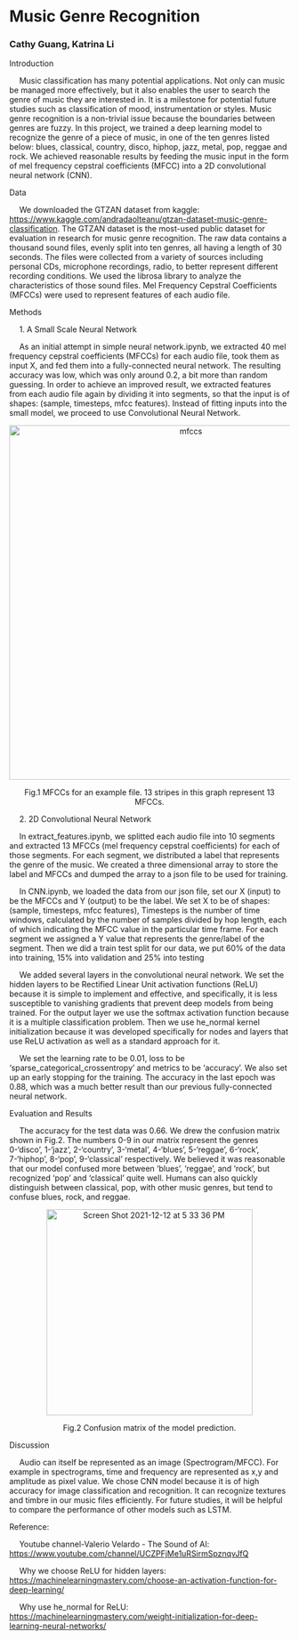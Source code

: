 # Music Genre Recognition


### Cathy Guang, Katrina Li

Introduction

&emsp; Music classification has many potential applications. Not only can music be managed more effectively, but it also enables the user to search the genre of music they are interested in. It is a milestone for potential future studies such as classification of mood, instrumentation or styles. Music genre recognition is a non-trivial issue because the boundaries between genres are fuzzy. In this project, we trained a deep learning model to recognize the genre of a piece of music, in one of the ten genres listed below: blues, classical, country, disco, hiphop, jazz, metal, pop, reggae and rock. We achieved reasonable results by feeding the music input in the form of mel frequency cepstral coefficients (MFCC) into a 2D convolutional neural network (CNN).

Data 

&emsp; We downloaded the GTZAN dataset from kaggle: https://www.kaggle.com/andradaolteanu/gtzan-dataset-music-genre-classification.
The GTZAN dataset is the most-used public dataset for evaluation in research for music genre recognition. The raw data contains a thousand sound files, evenly split into ten genres, all having a length of 30 seconds. The files were collected from a variety of sources including personal CDs, microphone recordings, radio, to better represent different recording conditions. We used the librosa library to analyze the characteristics of those sound files. Mel Frequency Cepstral Coefficients (MFCCs) were used to represent features of each audio file. 

Methods

&emsp; 1. A Small Scale Neural Network

&emsp; As an initial attempt in simple neural network.ipynb, we extracted 40 mel frequency cepstral coefficients (MFCCs) for each audio file, took them as input X, and fed them into a fully-connected neural network. The resulting accuracy was low, which was only around 0.2, a bit more than random guessing. 
	In order to achieve an improved result, we extracted features from each audio file again by dividing it into segments, so that the input is of shapes: (sample, timesteps, mfcc features). Instead of fitting inputs into the small model, we proceed to use Convolutional Neural Network. 

<p align="center">
    <img width="637" alt="mfccs" src="https://user-images.githubusercontent.com/71342754/145722738-5494d20c-19be-4e47-aa61-c9182e216cb5.png">
</p>
<p align="center">
Fig.1 MFCCs for an example file. 13 stripes in this graph represent 13 MFCCs.
</p>

&emsp; 2. 2D Convolutional Neural Network

&emsp; In extract_features.ipynb, we splitted each audio file into 10 segments and extracted 13 MFCCs (mel frequency cepstral coefficients) for each of those segments. For each segment, we distributed a label that represents the genre of the music. We created a three dimensional array to store the label and MFCCs and dumped the array to a json file to be used for training.

&emsp; In CNN.ipynb, we loaded the data from our json file, set our X (input) to be the MFCCs and Y (output) to be the label. We set X to be of shapes: (sample, timesteps, mfcc features), Timesteps is the number of time windows, calculated by the number of samples divided by hop length, each of which indicating the MFCC value in the particular time frame. For each segment we assigned a Y value that represents the genre/label of the segment. Then we did a train test split for our data, we put 60% of the data into training, 15% into validation and 25% into testing

&emsp; We added several layers in the convolutional neural network. We set the hidden layers to be Rectified Linear Unit activation functions (ReLU) because it is simple to implement and effective, and specifically, it is less susceptible to vanishing gradients that prevent deep models from being trained. For the output layer we use the softmax activation function because it is a multiple classification problem. Then we use he_normal kernel initialization because it was developed specifically for nodes and layers that use ReLU activation as well as a standard approach for it.

&emsp; We set the learning rate to be 0.01, loss to be ‘sparse_categorical_crossentropy’ and metrics to be ‘accuracy’. We also set up an early stopping for the training. The accuracy in the last epoch was 0.88, which was a much better result than our previous fully-connected neural network.

Evaluation and Results

&emsp; The accuracy for the test data was 0.66. We drew the confusion matrix shown in Fig.2. The numbers 0-9 in our matrix represent the genres 0-‘disco’, 1-‘jazz’, 2-‘country’, 3-‘metal’, 4-‘blues’, 5-‘reggae’, 6-‘rock’, 7-‘hiphop’, 8-‘pop’, 9-‘classical’ respectively. We believed it was reasonable that our model confused more between ‘blues’, ‘reggae’, and ‘rock’, but recognized ‘pop’ and ‘classical’ quite well. Humans can also quickly distinguish between classical, pop, with other music genres, but tend to confuse blues, rock, and reggae. 

<p align="center">
  <img width="370" alt="Screen Shot 2021-12-12 at 5 33 36 PM" src="https://user-images.githubusercontent.com/71342754/145722762-52c831c6-0087-445e-8ff2-cbb3d7391335.png">
</p>
<p align="center">
Fig.2 Confusion matrix of the model prediction.
</p>

Discussion

&emsp; Audio can itself be represented as an image (Spectrogram/MFCC). For example in spectrograms, time and frequency are represented as x,y and amplitude as pixel value. We chose CNN model because it is of high accuracy for image classification and recognition. It can recognize textures and timbre in our music files efficiently. For future studies, it will be helpful to compare the performance of other models such as LSTM. 

Reference: 

&emsp; Youtube channel-Valerio Velardo - The Sound of AI: 
https://www.youtube.com/channel/UCZPFjMe1uRSirmSpznqvJfQ

&emsp; Why we choose ReLU for hidden layers: 
https://machinelearningmastery.com/choose-an-activation-function-for-deep-learning/

&emsp; Why use he_normal for ReLU: 
https://machinelearningmastery.com/weight-initialization-for-deep-learning-neural-networks/

